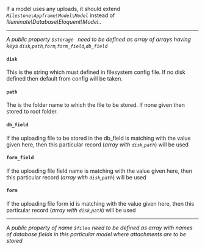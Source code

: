 If a model uses any uploads, it should extend *`Milestone\Appframe\Model\Model`* instead of _Illuminate\Database\Eloquent\Model_..

<hr>

*A public property `$storage ` need to be defined as array of arrays having keys `disk`,`path`,`form`,`form_field`,`db_field`*

#### `disk`
This is the string which must defined in filesystem config file. If no disk defined then default from config will be taken.
#### `path`
The is the folder name to which the file to be stored. If none given then stored to root folder.
#### `db_field`
If the uploading file to be stored in the db_field is matching with the value given here, then this particular record (_array with `disk`,`path`_) will be used
#### `form_field`
If the uploading file field name is matching with the value given here, then this particular record (_array with `disk`,`path`_) will be used
#### `form`
If the uploading file form id is matching with the value given here, then this particular record (_array with `disk`,`path`_) will be used
<hr>

*A public property of name `$files` need to be defined as array with names of database fields in this particular model where attachments are to be stored*